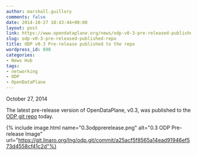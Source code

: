```yaml
---
author: marshall.guillory
comments: false
date: 2014-10-27 18:43:44+00:00
layout: post
link: https://www.opendataplane.org/news/odp-v0-3-pre-released-published-repo/
slug: odp-v0-3-pre-released-published-repo
title: ODP v0.3 Pre-release published to the repo
wordpress_id: 898
categories:
- News Hub
tags:
- networking
- ODP
- OpenDataPlane
---
```


October 27, 2014

The latest pre-release version of OpenDataPlane, v0.3, was published to the [ODP git repo](https://git.linaro.org/lng/odp.git) today.

{% include image.html name="0.3odpprerelease.png" alt="0.3 ODP Pre-release Image" url="https://git.linaro.org/lng/odp.git/commit/a25acf5f8565a14ead91946ef573d4558cf41c2d"%}
